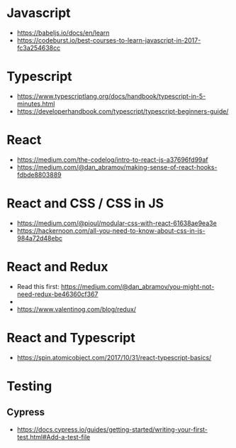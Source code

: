 # Javascript

- https://babeljs.io/docs/en/learn
- https://codeburst.io/best-courses-to-learn-javascript-in-2017-fc3a254638cc

# Typescript

- https://www.typescriptlang.org/docs/handbook/typescript-in-5-minutes.html
- https://developerhandbook.com/typescript/typescript-beginners-guide/

# React

- https://medium.com/the-codelog/intro-to-react-js-a37696fd99af
- https://medium.com/@dan_abramov/making-sense-of-react-hooks-fdbde8803889

# React and CSS / CSS in JS

- https://medium.com/@pioul/modular-css-with-react-61638ae9ea3e
- https://hackernoon.com/all-you-need-to-know-about-css-in-js-984a72d48ebc

# React and Redux

- Read this first: https://medium.com/@dan_abramov/you-might-not-need-redux-be46360cf367
-
- https://www.valentinog.com/blog/redux/

# React and Typescript

- https://spin.atomicobject.com/2017/10/31/react-typescript-basics/

# Testing

## Cypress

- https://docs.cypress.io/guides/getting-started/writing-your-first-test.html#Add-a-test-file
